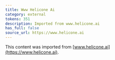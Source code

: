 ```yaml
---
title: Www Helicone Ai
category: external
tokens: 351
description: Imported from www.helicone.ai
has_full: false
source_url: https://www.helicone.ai
---
```


This content was imported from [www.helicone.ai](https://www.helicone.ai).
